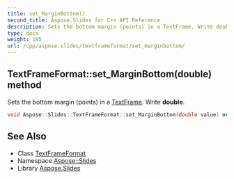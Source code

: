 ```yaml
---
title: set_MarginBottom()
second_title: Aspose.Slides for C++ API Reference
description: Sets the bottom margin (points) in a TextFrame. Write double.
type: docs
weight: 105
url: /cpp/aspose.slides/textframeformat/set_marginbottom/
---
```

## TextFrameFormat::set_MarginBottom(double) method


Sets the bottom margin (points) in a [TextFrame](../../textframe/). Write **double**.

```cpp
void Aspose::Slides::TextFrameFormat::set_MarginBottom(double value) override
```

## See Also

* Class [TextFrameFormat](./)
* Namespace [Aspose::Slides](../)
* Library [Aspose.Slides](../../)